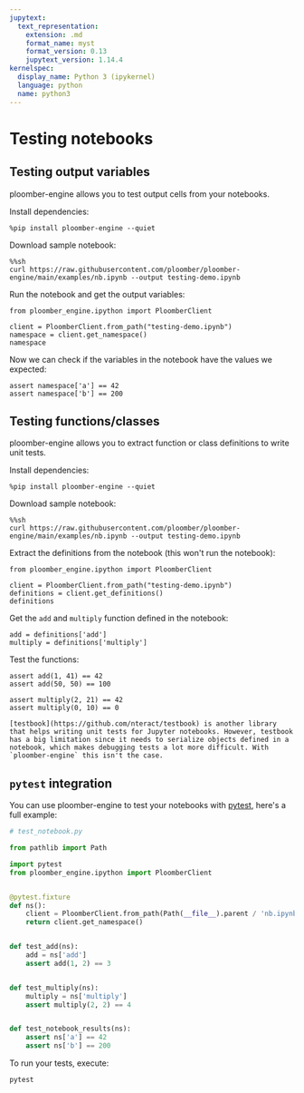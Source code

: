 ```yaml
---
jupytext:
  text_representation:
    extension: .md
    format_name: myst
    format_version: 0.13
    jupytext_version: 1.14.4
kernelspec:
  display_name: Python 3 (ipykernel)
  language: python
  name: python3
---
```


# Testing notebooks

## Testing output variables

ploomber-engine allows you to test output cells from your notebooks.

Install dependencies:

```{code-cell} ipython3
%pip install ploomber-engine --quiet
```

Download sample notebook:

```{code-cell} ipython3
%%sh
curl https://raw.githubusercontent.com/ploomber/ploomber-engine/main/examples/nb.ipynb --output testing-demo.ipynb
```

Run the notebook and get the output variables:

```{code-cell} ipython3
from ploomber_engine.ipython import PloomberClient

client = PloomberClient.from_path("testing-demo.ipynb")
namespace = client.get_namespace()
namespace
```

Now we can check if the variables in the notebook have the values we expected:

```{code-cell} ipython3
assert namespace['a'] == 42
assert namespace['b'] == 200
```

## Testing functions/classes

ploomber-engine allows you to extract function or class definitions to write unit tests.

Install dependencies:

```{code-cell} ipython3
%pip install ploomber-engine --quiet
```

Download sample notebook:

```{code-cell} ipython3
%%sh
curl https://raw.githubusercontent.com/ploomber/ploomber-engine/main/examples/nb.ipynb --output testing-demo.ipynb
```

Extract the definitions from the notebook (this won't run the notebook):

```{code-cell} ipython3
from ploomber_engine.ipython import PloomberClient

client = PloomberClient.from_path("testing-demo.ipynb")
definitions = client.get_definitions()
definitions
```

Get the `add` and `multiply` function defined in the notebook:

```{code-cell} ipython3
add = definitions['add']
multiply = definitions['multiply']
```

Test the functions:

```{code-cell} ipython3
assert add(1, 41) == 42
assert add(50, 50) == 100
```

```{code-cell} ipython3
assert multiply(2, 21) == 42
assert multiply(0, 10) == 0
```

```{note}
[testbook](https://github.com/nteract/testbook) is another library that helps writing unit tests for Jupyter notebooks. However, testbook has a big limitation since it needs to serialize objects defined in a notebook, which makes debugging tests a lot more difficult. With `ploomber-engine` this isn't the case.
```

## `pytest` integration

You can use ploomber-engine to test your notebooks with [pytest](https://docs.pytest.org/en/7.2.x/), here's a full example:

```python
# test_notebook.py

from pathlib import Path

import pytest
from ploomber_engine.ipython import PloomberClient


@pytest.fixture
def ns():
    client = PloomberClient.from_path(Path(__file__).parent / 'nb.ipynb')
    return client.get_namespace()


def test_add(ns):
    add = ns['add']
    assert add(1, 2) == 3


def test_multiply(ns):
    multiply = ns['multiply']
    assert multiply(2, 2) == 4


def test_notebook_results(ns):
    assert ns['a'] == 42
    assert ns['b'] == 200
```

To run your tests, execute:

```sh
pytest
```

```{code-cell} ipython3

```
